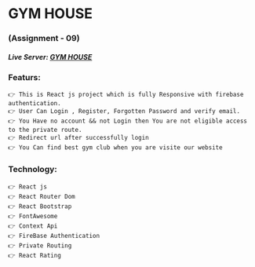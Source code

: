 # GYM HOUSE
### (Assignment - 09)
##### Live Server: [GYM HOUSE](https://gym-house-f1af0.web.app/) 



### Featurs:
    👉 This is React js project which is fully Responsive with firebase authentication.
    👉 User Can Login , Register, Forgotten Password and verify email.
    👉 You Have no account && not Login then You are not eligible access to the private route.
    👉 Redirect url after successfully login 
    👉 You Can find best gym club when you are visite our website





### Technology:
    👉 React js
    👉 React Router Dom
    👉 React Bootstrap
    👉 FontAwesome
    👉 Context Api
    👉 FireBase Authentication
    👉 Private Routing
    👉 React Rating

